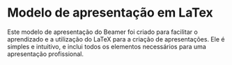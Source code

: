 # Modelo de apresentação em LaTex

Este modelo de apresentação do Beamer foi criado para facilitar o aprendizado e a utilização do LaTeX para a criação de apresentações. Ele é simples e intuitivo, e inclui todos os elementos necessários para uma apresentação profissional.

